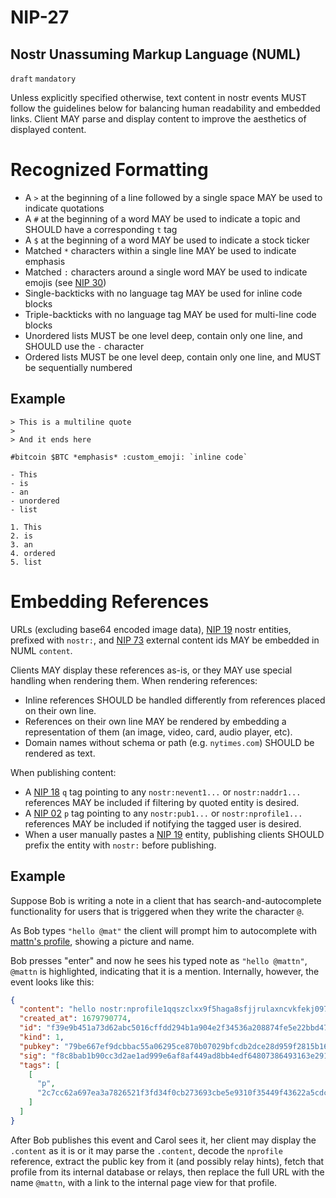 NIP-27
======

Nostr Unassuming Markup Language (NUML)
---------------------------------------

`draft` `mandatory`

Unless explicitly specified otherwise, text content in nostr events MUST follow the guidelines below for balancing human readability and embedded links. Client MAY parse and display content to improve the aesthetics of displayed content.

# Recognized Formatting

- A `>` at the beginning of a line followed by a single space MAY be used to indicate quotations
- A `#` at the beginning of a word MAY be used to indicate a topic and SHOULD have a corresponding `t` tag
- A `$` at the beginning of a word MAY be used to indicate a stock ticker
- Matched `*` characters within a single line MAY be used to indicate emphasis
- Matched `:` characters around a single word MAY be used to indicate emojis (see [NIP 30](./30.md))
- Single-backticks with no language tag MAY be used for inline code blocks
- Triple-backticks with no language tag MAY be used for multi-line code blocks
- Unordered lists MUST be one level deep, contain only one line, and SHOULD use the `-` character
- Ordered lists MUST be one level deep, contain only one line, and MUST be sequentially numbered

## Example

```
> This is a multiline quote
>
> And it ends here

#bitcoin $BTC *emphasis* :custom_emoji: `inline code`

- This
- is
- an
- unordered
- list

1. This
2. is
3. an
4. ordered
5. list
```

# Embedding References

URLs (excluding base64 encoded image data), [NIP 19](./19.md) nostr entities, prefixed with `nostr:`, and [NIP 73](./73.md) external content ids MAY be embedded in NUML `content`.

Clients MAY display these references as-is, or they MAY use special handling when rendering them. When rendering references:

- Inline references SHOULD be handled differently from references placed on their own line.
- References on their own line MAY be rendered by embedding a representation of them (an image, video, card, audio player, etc).
- Domain names without schema or path (e.g. `nytimes.com`) SHOULD be rendered as text.

When publishing content:

- A [NIP 18](./18.md) `q` tag pointing to any `nostr:nevent1...` or `nostr:naddr1...` references MAY be included if filtering by quoted entity is desired.
- A [NIP 02](./02.md) `p` tag pointing to any `nostr:pub1...` or `nostr:nprofile1...` references MAY be included if notifying the tagged user is desired.
- When a user manually pastes a [NIP 19](./19.md) entity, publishing clients SHOULD prefix the entity with `nostr:` before publishing.

## Example

Suppose Bob is writing a note in a client that has search-and-autocomplete functionality for users that is triggered when they write the character `@`.

As Bob types `"hello @mat"` the client will prompt him to autocomplete with [mattn's profile](https://njump.me/npub1937vv2nf06360qn9y8el6d8sevnndy7tuh5nzre4gj05xc32tnwqauhaj6), showing a picture and name.

Bob presses "enter" and now he sees his typed note as `"hello @mattn"`, `@mattn` is highlighted, indicating that it is a mention. Internally, however, the event looks like this:

```json
{
  "content": "hello nostr:nprofile1qqszclxx9f5haga8sfjjrulaxncvkfekj097t6f3pu65f86rvg49ehqj6f9dh",
  "created_at": 1679790774,
  "id": "f39e9b451a73d62abc5016cffdd294b1a904e2f34536a208874fe5e22bbd47cf",
  "kind": 1,
  "pubkey": "79be667ef9dcbbac55a06295ce870b07029bfcdb2dce28d959f2815b16f81798",
  "sig": "f8c8bab1b90cc3d2ae1ad999e6af8af449ad8bb4edf64807386493163e29162b5852a796a8f474d6b1001cddbaac0de4392838574f5366f03cc94cf5dfb43f4d",
  "tags": [
    [
      "p",
      "2c7cc62a697ea3a7826521f3fd34f0cb273693cbe5e9310f35449f43622a5cdc"
    ]
  ]
}
```

After Bob publishes this event and Carol sees it, her client may display the `.content` as it is or it may parse the `.content`, decode the `nprofile` reference, extract the public key from it (and possibly relay hints), fetch that profile from its internal database or relays, then replace the full URL with the name `@mattn`, with a link to the internal page view for that profile.
